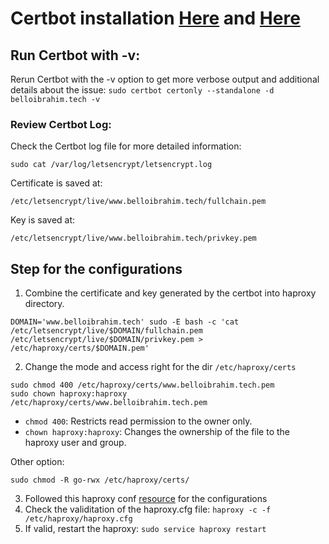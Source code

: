 # Certbot installation [Here](https://eff-certbot.readthedocs.io/en/latest/install.html) and [Here](https://certbot.eff.org/instructions?ws=haproxy&os=ubuntufocal)

## Run Certbot with -v:
Rerun Certbot with the -v option to get more verbose output and additional details about the issue:
``` sudo certbot certonly --standalone -d belloibrahim.tech -v ```

### Review Certbot Log:
Check the Certbot log file for more detailed information:

``` sudo cat /var/log/letsencrypt/letsencrypt.log ```

Certificate is saved at:

```/etc/letsencrypt/live/www.belloibrahim.tech/fullchain.pem```

Key is saved at:

```/etc/letsencrypt/live/www.belloibrahim.tech/privkey.pem```

## Step for the configurations
1. Combine the certificate and key generated by the certbot into haproxy directory.

```DOMAIN='www.belloibrahim.tech' sudo -E bash -c 'cat /etc/letsencrypt/live/$DOMAIN/fullchain.pem /etc/letsencrypt/live/$DOMAIN/privkey.pem > /etc/haproxy/certs/$DOMAIN.pem'```

2. Change the mode and access right for the dir  `/etc/haproxy/certs`

```
sudo chmod 400 /etc/haproxy/certs/www.belloibrahim.tech.pem
sudo chown haproxy:haproxy /etc/haproxy/certs/www.belloibrahim.tech.pem
```
  - `chmod 400`: Restricts read permission to the owner only.
  - `chown haproxy:haproxy`: Changes the ownership of the file to the haproxy user and group.

Other option: 
```
sudo chmod -R go-rwx /etc/haproxy/certs/
```

3. Followed this haproxy conf [resource](https://www.haproxy.com/blog/the-four-essential-sections-of-an-haproxy-configuration) for the configurations
4. Check the validitation of the haproxy.cfg file: ```haproxy -c -f /etc/haproxy/haproxy.cfg```
5. If valid, restart the haproxy: ```sudo service haproxy restart```
